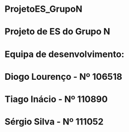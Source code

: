 # ProjetoES_GrupoN
#
# Projeto de ES do Grupo N
#
# Equipa de desenvolvimento:
# Diogo Lourenço - Nº 106518
# Tiago Inácio   - Nº 110890
# Sérgio Silva   - Nº 111052
